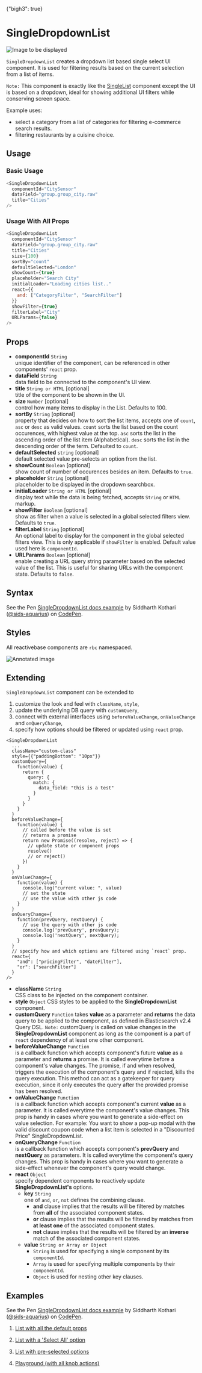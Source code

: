 {"bigh3": true}

# SingleDropdownList

![Image to be displayed](https://i.imgur.com/PGYPXf6.png)

`SingleDropdownList` creates a dropdown list based single select UI component. It is used for filtering results based on the current selection from a list of items.

`Note:` This component is exactly like the [SingleList](v1/component/SingleList.html) component except the UI is based on a dropdown, ideal for showing additional UI filters while conserving screen space.

Example uses:
* select a category from a list of categories for filtering e-commerce search results.
* filtering restaurants by a cuisine choice.

## Usage

### Basic Usage

```js
<SingleDropdownList
  componentId="CitySensor"
  dataField="group.group_city.raw"
  title="Cities"
/>
```

### Usage With All Props

```js
<SingleDropdownList
  componentId="CitySensor"
  dataField="group.group_city.raw"
  title="Cities"
  size={100}
  sortBy="count"
  defaultSelected="London"
  showCount={true}
  placeholder="Search City"
  initialLoader="Loading cities list.."
  react={{
    and: ["CategoryFilter", "SearchFilter"]
  }}
  showFilter={true}
  filterLabel="City"
  URLParams={false}
/>
```

## Props

- **componentId** `String`  
    unique identifier of the component, can be referenced in other components' `react` prop.
- **dataField** `String`  
    data field to be connected to the component's UI view.
- **title** `String or HTML` [optional]  
    title of the component to be shown in the UI.
- **size** `Number` [optional]  
    control how many items to display in the List. Defaults to 100.
- **sortBy** `String` [optional]  
    property that decides on how to sort the list items, accepts one of `count`, `asc` or `desc` as valid values. `count` sorts the list based on the count occurences, with highest value at the top. `asc` sorts the list in the ascending order of the list item (Alphabetical). `desc` sorts the list in the descending order of the term. Defaulted to `count`.
- **defaultSelected** `string` [optional]  
    default selected value pre-selects an option from the list.
- **showCount** `Boolean` [optional]  
    show count of number of occurences besides an item. Defaults to `true`.
- **placeholder** `String` [optional]  
    placeholder to be displayed in the dropdown searchbox.
- **initialLoader** `String or HTML` [optional]  
    display text while the data is being fetched, accepts `String` or `HTML` markup.
- **showFilter** `Boolean` [optional]  
    show as filter when a value is selected in a global selected filters view. Defaults to `true`.
- **filterLabel** `String` [optional]  
    An optional label to display for the component in the global selected filters view. This is only applicable if `showFilter` is enabled. Default value used here is `componentId`.
- **URLParams** `Boolean` [optional]  
    enable creating a URL query string parameter based on the selected value of the list. This is useful for sharing URLs with the component state. Defaults to `false`.

## Syntax

<p data-height="500" data-theme-id="light" data-slug-hash="xLBKNz" data-default-tab="js" data-user="sids-aquarius" data-embed-version="2" data-pen-title="SingleDropdownList docs example" class="codepen">See the Pen <a href="https://codepen.io/sids-aquarius/pen/xLBKNz/">SingleDropdownList docs example</a> by Siddharth Kothari (<a href="https://codepen.io/sids-aquarius">@sids-aquarius</a>) on <a href="https://codepen.io">CodePen</a>.</p>
<script async src="https://production-assets.codepen.io/assets/embed/ei.js"></script>

## Styles

All reactivebase components are `rbc` namespaced.

![Annotated image](https://i.imgur.com/8FY18nw.png)

## Extending

`SingleDropdownList` component can be extended to
1. customize the look and feel with `className`, `style`,
2. update the underlying DB query with `customQuery`,
3. connect with external interfaces using `beforeValueChange`, `onValueChange` and `onQueryChange`,
4. specify how options should be filtered or updated using `react` prop.

```
<SingleDropdownList
  ...
  className="custom-class"
  style={{"paddingBottom": "10px"}}
  customQuery={
    function(value) {
      return {
        query: {
          match: {
            data_field: "this is a test"
          }
        }
      }
    }
  }
  beforeValueChange={
    function(value) {
      // called before the value is set
      // returns a promise
      return new Promise((resolve, reject) => {
        // update state or component props
        resolve()
        // or reject()
      })
    }
  }
  onValueChange={
    function(value) {
      console.log("current value: ", value)
      // set the state
      // use the value with other js code
    }
  }
  onQueryChange={
    function(prevQuery, nextQuery) {
      // use the query with other js code
      console.log('prevQuery', prevQuery);
      console.log('nextQuery', nextQuery);
    }
  }
  // specify how and which options are filtered using `react` prop.
  react={
    "and": ["pricingFilter", "dateFilter"],
    "or": ["searchFilter"]
  }
/>
```

- **className** `String`  
    CSS class to be injected on the component container.
- **style** `Object`
    CSS styles to be applied to the **SingleDropdownList** component.
- **customQuery** `Function`
    takes **value** as a parameter and **returns** the data query to be applied to the component, as defined in Elasticsearch v2.4 Query DSL.
    `Note:` customQuery is called on value changes in the **SingleDropdownList** component as long as the component is a part of `react` dependency of at least one other component.
- **beforeValueChange** `Function`  
    is a callback function which accepts component's future **value** as a parameter and **returns** a promise. It is called everytime before a component's value changes. The promise, if and when resolved, triggers the execution of the component's query and if rejected, kills the query execution. This method can act as a gatekeeper for query execution, since it only executes the query after the provided promise has been resolved.
- **onValueChange** `Function`  
    is a callback function which accepts component's current **value** as a parameter. It is called everytime the component's value changes. This prop is handy in cases where you want to generate a side-effect on value selection. For example: You want to show a pop-up modal with the valid discount coupon code when a list item is selected in a "Discounted Price" SingleDropdownList.
- **onQueryChange** `Function`  
    is a callback function which accepts component's **prevQuery** and **nextQuery** as parameters. It is called everytime the component's query changes. This prop is handy in cases where you want to generate a side-effect whenever the component's query would change.
- **react** `Object`  
    specify dependent components to reactively update **SingleDropdownList's** options.
    - **key** `String`  
        one of `and`, `or`, `not` defines the combining clause.
        - **and** clause implies that the results will be filtered by matches from **all** of the associated component states.
        - **or** clause implies that the results will be filtered by matches from **at least one** of the associated component states.
        - **not** clause implies that the results will be filtered by an **inverse** match of the associated component states.
    - **value** `String or Array or Object`  
        - `String` is used for specifying a single component by its `componentId`.
        - `Array` is used for specifying multiple components by their `componentId`.
        - `Object` is used for nesting other key clauses.

## Examples

<p data-height="500" data-theme-id="light" data-slug-hash="xLBKNz" data-default-tab="result" data-user="sids-aquarius" data-embed-version="2" data-pen-title="SingleDropdownList docs example" class="codepen">See the Pen <a href="https://codepen.io/sids-aquarius/pen/xLBKNz/">SingleDropdownList docs example</a> by Siddharth Kothari (<a href="https://codepen.io/sids-aquarius">@sids-aquarius</a>) on <a href="https://codepen.io">CodePen</a>.</p>
<script async src="https://production-assets.codepen.io/assets/embed/ei.js"></script>

1. [List with all the default props](../playground/?knob-title=SingleDropdownList&knob-defaultSelected=London&knob-selectAllLabel=All%20Cities&knob-queryFormat=or&knob-sortBy=count&knob-showCheckbox=true&knob-size=100&knob-showCount=true&knob-placeholder=Select%20a%20City&knob-showSearch=true&selectedKind=map%2FSingleDropdownList&selectedStory=Basic&full=0&down=1&left=1&panelRight=0&downPanel=storybooks%2Fstorybook-addon-knobs)

2. [List with a 'Select All' option](../playground/?knob-title=SingleDropdownList&knob-defaultSelected=London&knob-selectAllLabel=All%20Cities&knob-queryFormat=or&knob-sortBy=count&knob-showCheckbox=true&knob-size=100&knob-showCount=true&knob-placeholder=Select%20a%20City&knob-showSearch=true&selectedKind=map%2FSingleDropdownList&selectedStory=With%20Select%20All&full=0&down=1&left=1&panelRight=0&downPanel=storybooks%2Fstorybook-addon-knobs)

3. [List with pre-selected options](../playground/?knob-title=SingleDropdownList&knob-defaultSelected=London&knob-selectAllLabel=All%20Cities&knob-queryFormat=or&knob-sortBy=count&knob-showCheckbox=true&knob-size=100&knob-showCount=true&knob-placeholder=Select%20a%20City&knob-showSearch=true&selectedKind=map%2FSingleDropdownList&selectedStory=With%20Default%20Selected&full=0&down=1&left=1&panelRight=0&downPanel=storybooks%2Fstorybook-addon-knobs)

4. [Playground (with all knob actions)](../playground/?knob-title=SingleDropdownList&knob-defaultSelected=London&knob-selectAllLabel=All%20Cities&knob-queryFormat=or&knob-sortBy=count&knob-showCheckbox=true&knob-size=100&knob-showCount=true&knob-placeholder=Select%20a%20City&knob-showSearch=true&selectedKind=map%2FSingleDropdownList&selectedStory=Playground&full=0&down=1&left=1&panelRight=0&downPanel=storybooks%2Fstorybook-addon-knobs)

